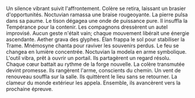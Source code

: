 Un silence vibrant suivit l'affrontement.
Colère se retira, laissant un brasier d'opportunités.
Noctuvian ramassa une braise rougeoyante.
La pierre pulsa dans sa paume.
Le tison dégagea une onde de puissance pure.
Il insuffla la Tempérance pour la contenir.
Les compagnons dressèrent un autel improvisé.
Aucun geste n'était vain; chaque mouvement libérait une énergie ascendante.
Aether grava des glyphes.
Élan frappa le sol pour stabiliser la Trame.
Mnémosyne chanta pour raviver les souvenirs perdus.
Le feu se changea en lumière concentrée.
Noctuvian la modela en arme symbolique.
L'outil vibra, prêt à ouvrir un portail.
Ils partagèrent un regard résolu.
Chaque cœur battait au rythme de la forge nouvelle.
La colère transmutée devint promesse.
Ils rangèrent l'arme, conscients du chemin.
Un vent de renouveau souffla sur la salle.
Ils quittèrent le lieu sans se retourner.
La clameur du monde extérieur les appela.
Ensemble, ils avancèrent vers la prochaine épreuve.
